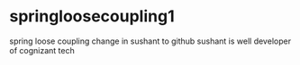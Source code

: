 # springloosecoupling1
spring loose coupling 
change in sushant to github
sushant is well developer of cognizant tech
